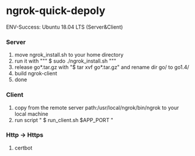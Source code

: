 # ngrok-quick-depoly

ENV-Success: Ubuntu 18.04 LTS (Server&Client)

### Server

1. move ngrok_install.sh to your home directory
2. run it with """ $ sudo ./ngrok_install.sh """
4. release go*.tar.gz with "$ tar xvf go*.tar.gz" and rename dir go/ to go1.4/
3. build ngrok-client
4. done

### Client

1. copy from the remote server path:/usr/local/ngrok/bin/ngrok to your local machine
2. run script " $ run_client.sh $APP_PORT "


### Http -> Https

1. certbot
